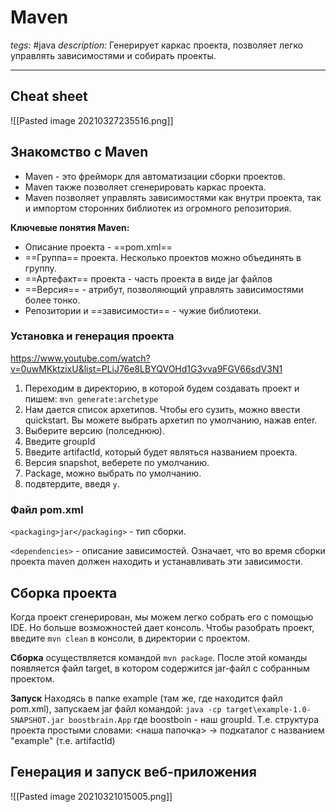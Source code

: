 # Maven
*tegs:* #java
*description:* Генерирует каркас проекта, позволяет легко управлять зависимостями и собирать проекты.

---

## Cheat sheet
![[Pasted image 20210327235516.png]]

## Знакомство c Maven
- Maven - это фрейморк для автоматизации сборки проектов.
- Maven также позволяет сгенерировать каркас проекта.
- Maven позволяет управлять зависимостями как внутри проекта, так и импортом сторонних библиотек из огромного репозитория.

**Ключевые понятия Maven:**
- Описание проекта - ==pom.xml==
- ==Группа== проекта. Несколько проектов можно объединять в группу.
- ==Артефакт== проекта - часть проекта в виде jar файлов
- ==Версия== - атрибут, позволяющий управлять зависимостями более тонко.
- Репозитории и ==зависимости== - чужие библиотеки.

### Установка и генерация проекта
https://www.youtube.com/watch?v=0uwMKktzixU&list=PLiJ76e8LBYQVOHd1G3vva9FGV66sdV3N1

1. Переходим в директорию, в которой будем создавать проект и пишем: `mvn generate:archetype`
2. Нам дается список архетипов. Чтобы его сузить, можно ввести quickstart. Вы можете выбрать архетип по умолчанию, нажав enter.
3. Выберите версию (полседнюю).
4. Введите groupId
5. Введите artifactId, который будет являться названием проекта.
6. Версия snapshot, веберете по умолчанию.
7. Package, можно выбрать по умолчанию.
8. подвтердите, введя `y`.

### Файл pom.xml
`<packaging>jar</packaging>` - тип сборки.

`<dependencies>` - описание зависимостей. Означает, что во время сборки проекта maven должен находить и устанавливать эти зависимости. 

## Сборка проекта
Когда проект сгенерирован, мы можем легко собрать его с помощью IDE. Но больше возможностей дает консоль. Чтобы разобрать проект, введите `mvn clean` в консоли, в директории с проектом.

**Сборка** осуществляется командой `mvn package`.
После этой команды появляется файл target, в котором содержится jar-файл с собранным проектом.

**Запуск**
Находясь в папке example (там же, где находится файл pom.xml), запускаем  jar файл  командой: 
`java -cp target\example-1.0-SNAPSHOT.jar boostbrain.App`
где boostboin - наш groupId.
Т.е. структура проекта простыми словами: 
<наша папочка> ->  подкаталог с названием "example" (т.е. artifactId)

## Генерация и запуск веб-приложения
![[Pasted image 20210321015005.png]]